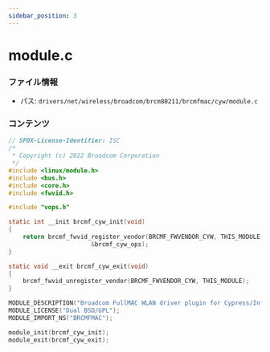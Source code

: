 ```yaml
---
sidebar_position: 3
---
```

# module.c

### ファイル情報

- パス: `drivers/net/wireless/broadcom/brcm80211/brcmfmac/cyw/module.c`

### コンテンツ

```c
// SPDX-License-Identifier: ISC
/*
 * Copyright (c) 2022 Broadcom Corporation
 */
#include <linux/module.h>
#include <bus.h>
#include <core.h>
#include <fwvid.h>

#include "vops.h"

static int __init brcmf_cyw_init(void)
{
	return brcmf_fwvid_register_vendor(BRCMF_FWVENDOR_CYW, THIS_MODULE,
					   &brcmf_cyw_ops);
}

static void __exit brcmf_cyw_exit(void)
{
	brcmf_fwvid_unregister_vendor(BRCMF_FWVENDOR_CYW, THIS_MODULE);
}

MODULE_DESCRIPTION("Broadcom FullMAC WLAN driver plugin for Cypress/Infineon chipsets");
MODULE_LICENSE("Dual BSD/GPL");
MODULE_IMPORT_NS("BRCMFMAC");

module_init(brcmf_cyw_init);
module_exit(brcmf_cyw_exit);

```
